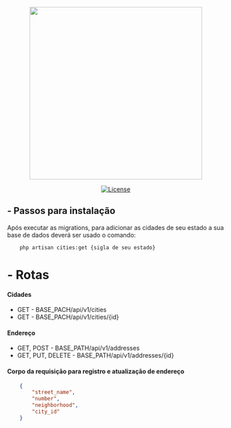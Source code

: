 <p align="center"><a href="https://laravel.com" target="_blank"><img src="https://truckpag.com.br/img/logo-fundo-escuro.png" width="400"></a></p>

<p align="center">
<a href="https://packagist.org/packages/laravel/framework"><img src="https://img.shields.io/packagist/l/laravel/framework" alt="License"></a>
</p>

## - Passos para instalação
Após executar as migrations, para adicionar as cidades de seu estado a sua base de dados deverá ser usado o comando:
``` 
    php artisan cities:get {sigla de seu estado}
```

# - Rotas
#### Cidades
- GET - BASE_PACH/api/v1/cities
- GET - BASE_PACH/api/v1/cities/{id}

#### Endereço
- GET, POST - BASE_PATH/api/v1/addresses
- GET, PUT, DELETE - BASE_PATH/api/v1/addresses/{id}
#### Corpo da requisição para registro e atualização de endereço
```Json
    {
        "street_name", 
        "number",
        "neighborhood", 
        "city_id"
    }
```
